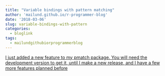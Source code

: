 ```yaml
---
title: "Variable bindings with pattern matching"
author: 'mailund.github.io/r-programmer-blog'
date: '2018-03-06'
slug: variable-bindings-with-pattern
categories:
  - bloglink
tags:
  - mailundgithubiorprogrammerblog
---
```


[I just added a new feature to my pmatch package. You will need the development version to get it, until I make a new release, and I have a few more features planned before<i class="fas fa-external-link-alt"></i>](https://mailund.github.io/r-programmer-blog/2018/03/06/variable-bindings-with-pattern-matching/)

